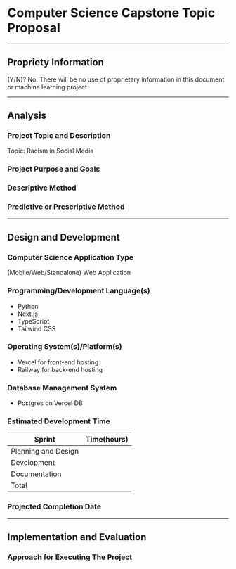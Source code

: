 # Computer Science Capstone Topic Proposal

---
## Propriety Information
(Y/N)?
No. There will be no use of proprietary information in this document or machine learning project.

---
## Analysis

### Project Topic and Description
Topic: Racism in Social Media



### Project Purpose and Goals

### Descriptive Method

### Predictive or Prescriptive Method

---
## Design and Development

### Computer Science Application Type
(Mobile/Web/Standalone)
Web Application

### Programming/Development Language(s)

- Python
- Next.js
- TypeScript
- Tailwind CSS

### Operating System(s)/Platform(s)

- Vercel for front-end hosting
- Railway for back-end hosting

### Database Management System

- Postgres on Vercel DB

### Estimated Development Time

| Sprint | Time(hours) |
| ------ | ----------- |
| Planning and Design |  |
| Development |  |
| Documentation |  |
| Total |  |

### Projected Completion Date

---
## Implementation and Evaluation
### Approach for Executing The Project